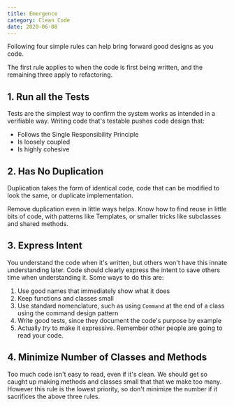 ```yaml
---
title: Emergence
category: Clean Code
date: 2020-06-08
---
```


Following four simple rules can help bring forward good designs as you code.

The first rule applies to when the code is first being written, and the remaining three apply to refactoring.

## 1. Run all the Tests

Tests are the simplest way to confirm the system works as intended in a verifiable way. Writing code that's testable pushes code design that:

* Follows the Single Responsibility Principle
* Is loosely coupled
* Is highly cohesive

## 2. Has No Duplication

Duplication takes the form of identical code, code that can be modified to look the same, or duplicate implementation.

Remove duplication even in little ways helps. Know how to find reuse in little bits of code, with patterns like Templates, or smaller tricks like subclasses and shared methods.

## 3. Express Intent

You understand the code when it's written, but others won't have this innate understanding later. Code should clearly express the intent to save others time when understanding it. Some ways to do this are:

1. Use good names that immediately show what it does
2. Keep functions and classes small
3. Use standard nomenclature, such as using `Command` at the end of a class using the command design pattern
4. Write good tests, since they document the code's purpose by example
5. Actually _try_ to make it expressive. Remember other people are going to read your code.

## 4. Minimize Number of Classes and Methods

Too much code isn't easy to read, even if it's clean. We should get so caught up making methods and classes small that that we make too many. However this rule is the lowest priority, so don't minimize the number if it sacrifices the above three rules.

